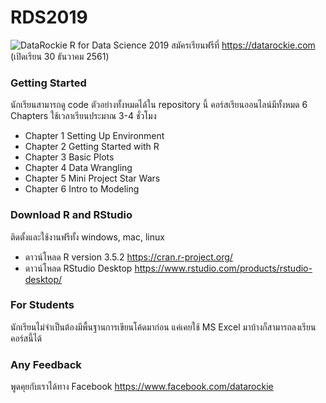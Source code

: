 # RDS2019
![DataRockie](https://scontent.fbkk4-3.fna.fbcdn.net/v/t1.0-9/32864632_2065062423507324_3895309362062688256_n.jpg?_nc_cat=100&_nc_eui2=AeHVgHTL5-t7S86LX1o7xqBr3tJkeAWw7idNy2pTFJmtmwakHHi7ZEPG-m83lJq-1LOJQP5UpH8jAu1zGC6Ax2p-aeRmCR-wFDamjBbL2w3dNQ&_nc_ht=scontent.fbkk4-3.fna&oh=0d35aebb793745b7e30e21f2f385eacd&oe=5CD54488)
R for Data Science 2019 สมัครเรียนฟรีที่ https://datarockie.com (เปิดเรียน 30 ธันวาคม 2561)

### Getting Started
นักเรียนสามารถดู code ตัวอย่างทั้งหมดได้ใน repository นี้ คอร์สเรียนออนไลน์มีทั้งหมด 6 Chapters ใช้เวลาเรียนประมาณ 3-4 ชั่วโมง

- Chapter 1 Setting Up Environment
- Chapter 2 Getting Started with R
- Chapter 3 Basic Plots
- Chapter 4 Data Wrangling
- Chapter 5 Mini Project Star Wars
- Chapter 6 Intro to Modeling

### Download R and RStudio
ติดตั้งและใช้งานฟรีทั้ง windows, mac, linux 
- ดาวน์โหลด R version 3.5.2 https://cran.r-project.org/
- ดาวน์โหลด RStudio Desktop https://www.rstudio.com/products/rstudio-desktop/

### For Students
นักเรียนไม่จำเป็นต้องมีพื้นฐานการเขียนโค้ดมาก่อน แค่เคยใช้ MS Excel มาบ้างก็สามารถลงเรียนคอร์สนี้ได้

### Any Feedback
พูดคุยกับเราได้ทาง Facebook https://www.facebook.com/datarockie
